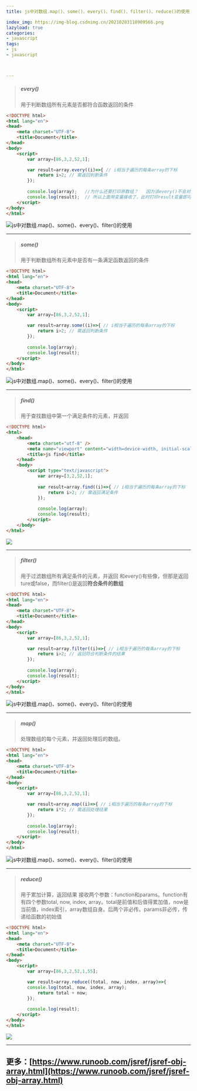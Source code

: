 ```yaml
---
title: js中对数组.map()、some()、every()、find()、filter()、reduce()的使用

index_img: https://img-blog.csdnimg.cn/20210203110909566.png
lazyload: true
categories:
- javascript
tags:
- js
- javascript



---
```














> ##### every()
> 用于判断数组所有元素是否都符合函数返回的条件

```html
<!DOCTYPE html>
<html lang="en">
<head>
	<meta charset="UTF-8">
	<title>Document</title>
</head>
<body>
	<script>
		var array=[86,3,2,52,1];

		var result=array.every((i)=>{ // i相当于遍历的每条array的下标
			return i>2; // 需返回判断条件
		});
		
		console.log(array);   //为什么还要打印原数组？   因为该every()不会对原数组发生改变
		console.log(result);  // 所以上面用变量接收了，此时打印result变量即可得到结果
	</script>
</body>
</html>
```

![js中对数组.map()、some()、every()、filter()的使用](https://img-blog.csdnimg.cn/20200304221257303.png)


---

> ##### some()
> 用于判断数组所有元素中是否有一条满足函数返回的条件

```html
<!DOCTYPE html>
<html lang="en">
<head>
	<meta charset="UTF-8">
	<title>Document</title>
</head>
<body>
	<script>
		var array=[86,3,2,52,1];

		var result=array.some((i)=>{ // i相当于遍历的每条array的下标
			return i>2; // 需返回判断条件
		});
		
		console.log(array);
		console.log(result);
	</script>
</body>
</html>
```

![js中对数组.map()、some()、every()、filter()的使用](https://img-blog.csdnimg.cn/20200304221550414.png)

---
> ##### find()
> 用于查找数组中第一个满足条件的元素，并返回

```html
<!DOCTYPE html>
<html>
	<head>
		<meta charset="utf-8" />
		<meta name="viewport" content="width=device-width, initial-scale=1">
		<title>js find</title>
	</head>
	<body>
		<script type="text/javascript">
			var array=[3,2,52,1];
			
			var result=array.find((i)=>{ // i相当于遍历的每条array的下标
				return i>2; // 需返回满足条件
			});
			
			console.log(array);
			console.log(result);
		</script>
	</body>
</html>
```
![](https://img-blog.csdnimg.cn/20210329111909816.png)


---

> ##### filter()
> 用于过滤数组所有满足条件的元素，并返回
> 和every()有些像，但那是返回 ture或false，而filter()是返回**符合条件的数组**

```html
<!DOCTYPE html>
<html lang="en">
<head>
	<meta charset="UTF-8">
	<title>Document</title>
</head>
<body>
	<script>
		var array=[86,3,2,52,1];

		var result=array.filter((i)=>{ // i相当于遍历的每条array的下标
			return i>2; // 返回符合判断条件的结果
		});
		
		console.log(array);
		console.log(result);
	</script>
</body>
</html>
```
![js中对数组.map()、some()、every()、filter()的使用](https://img-blog.csdnimg.cn/20200304222407611.png)


---

> ##### map()
> 处理数组的每个元素，并返回处理后的数组。


```html
<!DOCTYPE html>
<html lang="en">
<head>
	<meta charset="UTF-8">
	<title>Document</title>
</head>
<body>
	<script>
		var array=[86,3,2,52,1];

		var result=array.map((i)=>{ // i相当于遍历的每条array的下标
			return i*2; // 需返回处理结果
		});
		
		console.log(array);
		console.log(result);
	</script>
</body>
</html>
```


![js中对数组.map()、some()、every()、filter()的使用](https://img-blog.csdnimg.cn/20200304221928124.png)


---

> ##### reduce()
> 用于累加计算，返回结果
> 接收两个参数：function和params。function有有四个参数total, now, index, array。total是前值和后值得累加值，now是当前值，index索引，array数组自身。后两个非必传。params非必传，传递给函数的初始值

```html
<!DOCTYPE html>
<html lang="en">
<head>
	<meta charset="UTF-8">
	<title>Document</title>
</head>
<body>
	<script>
		var array=[86,3,2,52,1,55];

		var result=array.reduce((total, now, index, array)=>{
		console.log(total, now, index, array);
			return total + now;
		});
		
		console.log(result);
	</script>
</body>
</html>
```
![](https://img-blog.csdnimg.cn/20210203110909566.png)


---


## 更多：[https://www.runoob.com/jsref/jsref-obj-array.html](https://www.runoob.com/jsref/jsref-obj-array.html)

